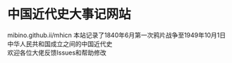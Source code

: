 # 中国近代史大事记网站
mibino.github.ii/mhicn
本站记录了1840年6月第一次鸦片战争至1949年10月1日中华人民共和国成立之间的中国近代史<br>
欢迎各位大佬反馈Issues和帮助修改
